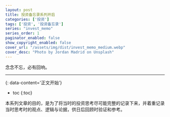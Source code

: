 ```yaml
---
layout: post
title: 投资备忘录系列开启
categories: ['投资']
tags: ['投资', '投资备忘录']
series: "invest_memo"
series_order: 1
paginator_enabled: false
show_copyright_enabled: false
cover_url: "/assets/img/dist/invest_memo_medium.webp"
cover_desc: "Photo by Jordan Madrid on Unsplash"
---
```

念念不忘，必有回响。
<!--more-->

***
{: data-content='正文开始'}

* toc 
{:toc}

本系列文章的目的，是为了将当时的投资思考尽可能完整的记录下来，并着重记录当时思考时的观点、逻辑与论据，供日后回顾时验证和参考。